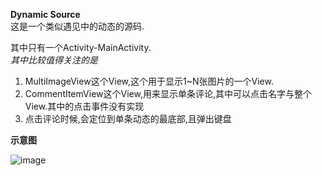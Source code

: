 **Dynamic Source**  
这是一个类似遇见中的动态的源码.

其中只有一个Activity-MainActivity.   
*其中比较值得关注的是*    
1.	MultiImageView这个View,这个用于显示1~N张图片的一个View.   
2.	CommentItemView这个View,用来显示单条评论,其中可以点击名字与整个View.其中的点击事件没有实现   
3.	点击评论时候,会定位到单条动态的最底部,且弹出键盘

**示意图**
 
 ![image](https://github.com/Kevinsu917/Dynamic/pic.png)
